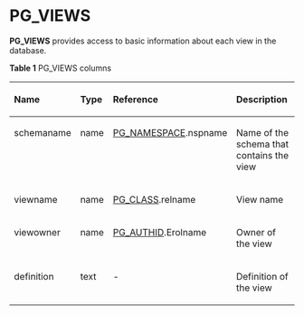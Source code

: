 # PG\_VIEWS<a name="EN-US_TOPIC_0289900604"></a>

**PG\_VIEWS**  provides access to basic information about each view in the database.

**Table  1**  PG\_VIEWS columns

<a name="en-us_topic_0283137314_en-us_topic_0237122474_en-us_topic_0059778302_tef4747cefaab47fe89062c4899b9dd81"></a>
<table><thead align="left"><tr id="en-us_topic_0283137314_en-us_topic_0237122474_en-us_topic_0059778302_r7bbada6239ec422cb76d6886a6528dbf"><th class="cellrowborder" valign="top" width="18.87%" id="mcps1.2.5.1.1"><p id="en-us_topic_0283137314_en-us_topic_0237122474_en-us_topic_0059778302_a14c20134f2fa468bba56c9b8e5306278"><a name="en-us_topic_0283137314_en-us_topic_0237122474_en-us_topic_0059778302_a14c20134f2fa468bba56c9b8e5306278"></a><a name="en-us_topic_0283137314_en-us_topic_0237122474_en-us_topic_0059778302_a14c20134f2fa468bba56c9b8e5306278"></a>Name</p>
</th>
<th class="cellrowborder" valign="top" width="9.84%" id="mcps1.2.5.1.2"><p id="en-us_topic_0283137314_en-us_topic_0237122474_en-us_topic_0059778302_a5116e0331a5a4c22938b4d1c40bba627"><a name="en-us_topic_0283137314_en-us_topic_0237122474_en-us_topic_0059778302_a5116e0331a5a4c22938b4d1c40bba627"></a><a name="en-us_topic_0283137314_en-us_topic_0237122474_en-us_topic_0059778302_a5116e0331a5a4c22938b4d1c40bba627"></a>Type</p>
</th>
<th class="cellrowborder" valign="top" width="39.23%" id="mcps1.2.5.1.3"><p id="en-us_topic_0283137314_en-us_topic_0237122474_en-us_topic_0059778302_a4ba93939c3c3459d9e5ed3d3bb577a42"><a name="en-us_topic_0283137314_en-us_topic_0237122474_en-us_topic_0059778302_a4ba93939c3c3459d9e5ed3d3bb577a42"></a><a name="en-us_topic_0283137314_en-us_topic_0237122474_en-us_topic_0059778302_a4ba93939c3c3459d9e5ed3d3bb577a42"></a>Reference</p>
</th>
<th class="cellrowborder" valign="top" width="32.06%" id="mcps1.2.5.1.4"><p id="en-us_topic_0283137314_en-us_topic_0237122474_en-us_topic_0059778302_af663d904f75649d48d712ae335e3edfe"><a name="en-us_topic_0283137314_en-us_topic_0237122474_en-us_topic_0059778302_af663d904f75649d48d712ae335e3edfe"></a><a name="en-us_topic_0283137314_en-us_topic_0237122474_en-us_topic_0059778302_af663d904f75649d48d712ae335e3edfe"></a>Description</p>
</th>
</tr>
</thead>
<tbody><tr id="en-us_topic_0283137314_en-us_topic_0237122474_en-us_topic_0059778302_rf7c766cddff0407bb805393c013b902a"><td class="cellrowborder" valign="top" width="18.87%" headers="mcps1.2.5.1.1 "><p id="en-us_topic_0283137314_en-us_topic_0237122474_en-us_topic_0059778302_a381342a7ee6a4ba5be52969e933df8d2"><a name="en-us_topic_0283137314_en-us_topic_0237122474_en-us_topic_0059778302_a381342a7ee6a4ba5be52969e933df8d2"></a><a name="en-us_topic_0283137314_en-us_topic_0237122474_en-us_topic_0059778302_a381342a7ee6a4ba5be52969e933df8d2"></a>schemaname</p>
</td>
<td class="cellrowborder" valign="top" width="9.84%" headers="mcps1.2.5.1.2 "><p id="en-us_topic_0283137314_en-us_topic_0237122474_en-us_topic_0059778302_a800aa141d95241c2bffae422411df91a"><a name="en-us_topic_0283137314_en-us_topic_0237122474_en-us_topic_0059778302_a800aa141d95241c2bffae422411df91a"></a><a name="en-us_topic_0283137314_en-us_topic_0237122474_en-us_topic_0059778302_a800aa141d95241c2bffae422411df91a"></a>name</p>
</td>
<td class="cellrowborder" valign="top" width="39.23%" headers="mcps1.2.5.1.3 "><p id="en-us_topic_0283137314_en-us_topic_0237122474_en-us_topic_0059778302_a0d2b071600aa476894069659495ce641"><a name="en-us_topic_0283137314_en-us_topic_0237122474_en-us_topic_0059778302_a0d2b071600aa476894069659495ce641"></a><a name="en-us_topic_0283137314_en-us_topic_0237122474_en-us_topic_0059778302_a0d2b071600aa476894069659495ce641"></a><a href="pg_namespace.md">PG_NAMESPACE</a>.nspname</p>
</td>
<td class="cellrowborder" valign="top" width="32.06%" headers="mcps1.2.5.1.4 "><p id="en-us_topic_0283137314_en-us_topic_0237122474_en-us_topic_0059778302_a0f0b904e963347098535b30a55046954"><a name="en-us_topic_0283137314_en-us_topic_0237122474_en-us_topic_0059778302_a0f0b904e963347098535b30a55046954"></a><a name="en-us_topic_0283137314_en-us_topic_0237122474_en-us_topic_0059778302_a0f0b904e963347098535b30a55046954"></a>Name of the schema that contains the view</p>
</td>
</tr>
<tr id="en-us_topic_0283137314_en-us_topic_0237122474_en-us_topic_0059778302_raabc99bc831f4e3da2c3078018ec184d"><td class="cellrowborder" valign="top" width="18.87%" headers="mcps1.2.5.1.1 "><p id="en-us_topic_0283137314_en-us_topic_0237122474_en-us_topic_0059778302_a15610165a00747398a8d9ce49d307faa"><a name="en-us_topic_0283137314_en-us_topic_0237122474_en-us_topic_0059778302_a15610165a00747398a8d9ce49d307faa"></a><a name="en-us_topic_0283137314_en-us_topic_0237122474_en-us_topic_0059778302_a15610165a00747398a8d9ce49d307faa"></a>viewname</p>
</td>
<td class="cellrowborder" valign="top" width="9.84%" headers="mcps1.2.5.1.2 "><p id="en-us_topic_0283137314_en-us_topic_0237122474_en-us_topic_0059778302_aa78ed822b23d4e23b34a8becf42693e7"><a name="en-us_topic_0283137314_en-us_topic_0237122474_en-us_topic_0059778302_aa78ed822b23d4e23b34a8becf42693e7"></a><a name="en-us_topic_0283137314_en-us_topic_0237122474_en-us_topic_0059778302_aa78ed822b23d4e23b34a8becf42693e7"></a>name</p>
</td>
<td class="cellrowborder" valign="top" width="39.23%" headers="mcps1.2.5.1.3 "><p id="en-us_topic_0283137314_en-us_topic_0237122474_en-us_topic_0059778302_aa4bd6b80055b4818825bea7fa2ed45fe"><a name="en-us_topic_0283137314_en-us_topic_0237122474_en-us_topic_0059778302_aa4bd6b80055b4818825bea7fa2ed45fe"></a><a name="en-us_topic_0283137314_en-us_topic_0237122474_en-us_topic_0059778302_aa4bd6b80055b4818825bea7fa2ed45fe"></a><a href="pg_class.md">PG_CLASS</a>.relname</p>
</td>
<td class="cellrowborder" valign="top" width="32.06%" headers="mcps1.2.5.1.4 "><p id="en-us_topic_0283137314_en-us_topic_0237122474_en-us_topic_0059778302_ae896aeff85fd4377b4113e7a94a2ec71"><a name="en-us_topic_0283137314_en-us_topic_0237122474_en-us_topic_0059778302_ae896aeff85fd4377b4113e7a94a2ec71"></a><a name="en-us_topic_0283137314_en-us_topic_0237122474_en-us_topic_0059778302_ae896aeff85fd4377b4113e7a94a2ec71"></a>View name</p>
</td>
</tr>
<tr id="en-us_topic_0283137314_en-us_topic_0237122474_en-us_topic_0059778302_r721bd262314643b7afead249a9c84b36"><td class="cellrowborder" valign="top" width="18.87%" headers="mcps1.2.5.1.1 "><p id="en-us_topic_0283137314_en-us_topic_0237122474_en-us_topic_0059778302_a2f198a715e4d45d99a8356c7b47b46fd"><a name="en-us_topic_0283137314_en-us_topic_0237122474_en-us_topic_0059778302_a2f198a715e4d45d99a8356c7b47b46fd"></a><a name="en-us_topic_0283137314_en-us_topic_0237122474_en-us_topic_0059778302_a2f198a715e4d45d99a8356c7b47b46fd"></a>viewowner</p>
</td>
<td class="cellrowborder" valign="top" width="9.84%" headers="mcps1.2.5.1.2 "><p id="en-us_topic_0283137314_en-us_topic_0237122474_en-us_topic_0059778302_acbcef8e6652a4744b3cc4cb08b8346a2"><a name="en-us_topic_0283137314_en-us_topic_0237122474_en-us_topic_0059778302_acbcef8e6652a4744b3cc4cb08b8346a2"></a><a name="en-us_topic_0283137314_en-us_topic_0237122474_en-us_topic_0059778302_acbcef8e6652a4744b3cc4cb08b8346a2"></a>name</p>
</td>
<td class="cellrowborder" valign="top" width="39.23%" headers="mcps1.2.5.1.3 "><p id="en-us_topic_0283137314_en-us_topic_0237122474_en-us_topic_0059778302_aadc07cb07d734a809af4d110a07c6104"><a name="en-us_topic_0283137314_en-us_topic_0237122474_en-us_topic_0059778302_aadc07cb07d734a809af4d110a07c6104"></a><a name="en-us_topic_0283137314_en-us_topic_0237122474_en-us_topic_0059778302_aadc07cb07d734a809af4d110a07c6104"></a><a href="pg_authid.md">PG_AUTHID</a>.Erolname</p>
</td>
<td class="cellrowborder" valign="top" width="32.06%" headers="mcps1.2.5.1.4 "><p id="en-us_topic_0283137314_en-us_topic_0237122474_en-us_topic_0059778302_a8eebe34c82274f0aafcc2eedea6eb267"><a name="en-us_topic_0283137314_en-us_topic_0237122474_en-us_topic_0059778302_a8eebe34c82274f0aafcc2eedea6eb267"></a><a name="en-us_topic_0283137314_en-us_topic_0237122474_en-us_topic_0059778302_a8eebe34c82274f0aafcc2eedea6eb267"></a>Owner of the view</p>
</td>
</tr>
<tr id="en-us_topic_0283137314_en-us_topic_0237122474_en-us_topic_0059778302_r1f2b7df612754c9d8e88267b524c3a40"><td class="cellrowborder" valign="top" width="18.87%" headers="mcps1.2.5.1.1 "><p id="en-us_topic_0283137314_en-us_topic_0237122474_en-us_topic_0059778302_a31db6c504cbc41f4a170ef25b5282a54"><a name="en-us_topic_0283137314_en-us_topic_0237122474_en-us_topic_0059778302_a31db6c504cbc41f4a170ef25b5282a54"></a><a name="en-us_topic_0283137314_en-us_topic_0237122474_en-us_topic_0059778302_a31db6c504cbc41f4a170ef25b5282a54"></a>definition</p>
</td>
<td class="cellrowborder" valign="top" width="9.84%" headers="mcps1.2.5.1.2 "><p id="en-us_topic_0283137314_en-us_topic_0237122474_en-us_topic_0059778302_af714117bc9e440918302783fbe09bb44"><a name="en-us_topic_0283137314_en-us_topic_0237122474_en-us_topic_0059778302_af714117bc9e440918302783fbe09bb44"></a><a name="en-us_topic_0283137314_en-us_topic_0237122474_en-us_topic_0059778302_af714117bc9e440918302783fbe09bb44"></a>text</p>
</td>
<td class="cellrowborder" valign="top" width="39.23%" headers="mcps1.2.5.1.3 "><p id="en-us_topic_0283137314_en-us_topic_0237122474_en-us_topic_0059778302_ae7e69388548447bc99cf83fa4d8ac2dd"><a name="en-us_topic_0283137314_en-us_topic_0237122474_en-us_topic_0059778302_ae7e69388548447bc99cf83fa4d8ac2dd"></a><a name="en-us_topic_0283137314_en-us_topic_0237122474_en-us_topic_0059778302_ae7e69388548447bc99cf83fa4d8ac2dd"></a>-</p>
</td>
<td class="cellrowborder" valign="top" width="32.06%" headers="mcps1.2.5.1.4 "><p id="en-us_topic_0283137314_en-us_topic_0237122474_en-us_topic_0059778302_a54f43de71be1479ebba316242658c99e"><a name="en-us_topic_0283137314_en-us_topic_0237122474_en-us_topic_0059778302_a54f43de71be1479ebba316242658c99e"></a><a name="en-us_topic_0283137314_en-us_topic_0237122474_en-us_topic_0059778302_a54f43de71be1479ebba316242658c99e"></a>Definition of the view</p>
</td>
</tr>
</tbody>
</table>

